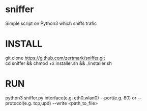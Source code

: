 # sniffer
Simple script on Python3 which sniffs trafic                                 
# INSTALL                                               
git clone https://github.com/zertmark/sniffer.git                                            
cd sniffer && chmod +x installer.sh && ./installer.sh                                  
# RUN                                 
python3 sniffer.py interface(e.g. eth0,wlan0) --port(e.g. 80) or --protocol(e.g. tcp,upd) --write <path_to_file>
